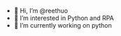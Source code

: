 - 👋 Hi, I’m @reethuo
- 👀 I’m interested in Python and RPA
- 🌱 I’m currently working on python


<!---
reethuo/reethuo is a ✨ special ✨ repository because its `README.md` (this file) appears on your GitHub profile.
You can click the Preview link to take a look at your changes.
--->
